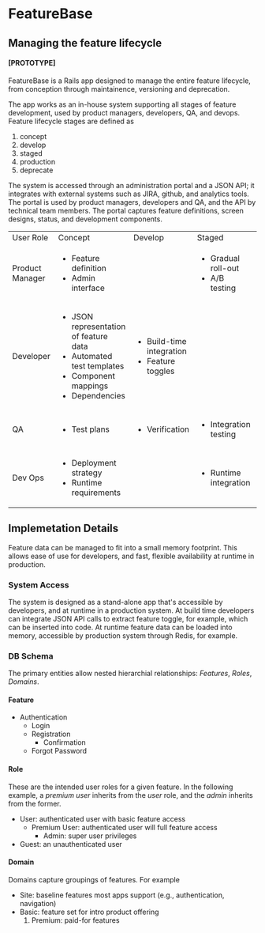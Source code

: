 # FeatureBase

## Managing the feature lifecycle

#### [PROTOTYPE]

FeatureBase is a Rails app designed to manage the entire feature lifecycle, from conception through maintainence, versioning and deprecation.  

The app works as an in-house system supporting all stages of feature development, used by product managers, developers, QA, and devops. Feature lifecycle stages are defined as 
<ol><li>concept</li>
  <li>develop</li>
  <li>staged</li>
  <li>production</li>
  <li>deprecate</li>
</ol>

The system is accessed through an administration portal and a JSON API; it integrates with external systems such as JIRA, github, and analytics tools.  The portal is used by product managers, developers and QA, and the API by technical team members.  The portal captures feature definitions, screen designs, status, and development components.  

<table>
  <tr>
    <td>
      User Role
  </td>
    <td>
      Concept
  </td>
    <td>
      Develop
  </td>
    <td>
      Staged
  </td>
    <td>
      Production
  </td>
    <td>
      Deprecate
  </td>
  </tr>
    <tr>
        <td>Product Manager</td>
      <td> <!-- concept -->
        <ul>
        <li>Feature definition</li>
        <li>Admin interface</li>
        </ul>
      </td>
      <td> <!-- develop -->
        <ul>
        </ul>
      </td>
      <td> <!-- staged -->
        <ul>
        <li>Gradual roll-out</li>
        <li>A/B testing</li>
        </ul>
      </td>
      <td> <!-- production -->
        <ul>
        <li>Analytics</li>
        <li>A/B testing</li>
        <li>User support</li>
        </ul>
      </td>
      <td> <!-- deprecated -->
        <ul>
        <li>Replacement planning</li>
        </ul>
      </td>
    </tr>
    <tr>
        <td>Developer</td> <!-- user role -->
      <td> <!-- concept -->
        <ul>
        <li>JSON representation of feature data</li>
        <li>Automated test templates</li>
        <li>Component mappings</li>
        <li>Dependencies</li>
        </ul>
      </td>
      <td><!-- develop -->
        <ul>
        <li>Build-time integration</li>
        <li>Feature toggles</li>
        </ul>
      </td> 
      <td> <!-- staged -->
        <ul>
        </ul>
      </td>
      <td> <!-- production -->
        <ul>
        </ul>
      </td>
      <td> <!-- deprecated -->
        <ul>
        <li>Code removal</li>
        </ul>
      </td>
    </tr>
    <tr>
      <td>QA</td> <!-- user role -->
      <td> <!-- concept -->
        <ul>
        <li>Test plans</li>
        </ul>
      </td>
      <td><!-- develop -->
        <ul>
          <li>Verification</li>
        </ul>
      </td> 
      <td> <!-- staged -->
        <ul>
        <li>Integration testing</li>
        </ul>
      </td>
      <td> <!-- production -->
        <ul>
          <li>Bug tracking</li>
        </ul>
      </td>
      <td> <!-- deprecated -->
        <ul>
        </ul>
      </td>
  </tr>
    <tr>
      <td>Dev Ops</td> <!-- user role -->
      <td> <!-- concept -->
        <ul>
        <li>Deployment strategy</li>
        <li>Runtime requirements</li>
        </ul>
      </td>
      <td><!-- develop -->
        <ul>
        </ul>
      </td> 
      <td> <!-- staged -->
        <ul>
        <li>Runtime integration</li>
        </ul>
      </td>
      <td> <!-- production -->
        <ul>
        <li>Measurement</li>
        </ul>
      </td>
      <td> <!-- deprecated -->
        <ul>
        </ul>
      </td>
  </tr>
</table>

## Implemetation Details

Feature data can be managed to fit into a small memory footprint.  This allows ease of use for developers, and fast, flexible availability at runtime in production.  

### System Access

The system is designed as a stand-alone app that's accessible by developers, and at runtime in a production system.  At build time developers can integrate JSON API calls to extract feature toggle, for example, which can be inserted into code.  At runtime feature data can be loaded into memory, accessible by production system through Redis, for example.  

### DB Schema

The primary entities allow nested hierarchial relationships:  <i>Features</i>, <i>Roles</i>, <i>Domains</i>.

#### Feature

<ul>
  <li>Authentication
  <ul>
    <li>Login</li>
    <li>Registration
      <ul>
        <li>Confirmation</li>
       </ul>
    </li>
    <li>Forgot Password</li>
  </ul>
  </li>
</ul>


#### Role
These are the intended user roles for a given feature.  In the following example, a <i>premium user</i> inherits from the <i>user</i> role, and the <i>admin</i> inherits from the former.  
<ul>
  <li>User:  authenticated user with basic feature access
  <ul>
    <li>Premium User:  authenticated user will full feature access
    <ul>
      <li>Admin:  super user privileges</li>
     </ul>
    </li>
   </ul>
   </li>
  <li>Guest:  an unauthenticated user</li>
</ul>

#### Domain
Domains capture groupings of features.  For example

<ul>
  <li>Site:  baseline features most apps support (e.g., authentication, navigation)</li>
  <li>Basic:  feature set for intro product offering
    <ol>
      <li>Premium:  paid-for features</li>
    </ol>
  </li>
</ul>

